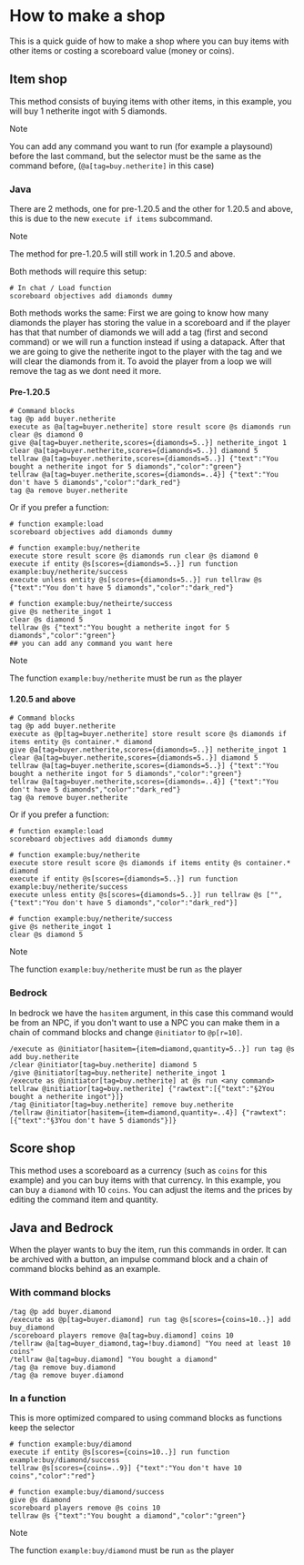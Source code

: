 # How to make a shop
This is a quick guide of how to make a shop where you can buy items with other items or costing a scoreboard value (money or coins).

## Item shop
This method consists of buying items with other items, in this example, you will buy 1 netherite ingot with 5 diamonds.

> [!NOTE]
> You can add any command you want to run (for example a playsound) before the last command, but the selector must be the same as the command before, (`@a[tag=buy.netherite]` in this case)

### Java
There are 2 methods, one for pre-1.20.5 and the other for 1.20.5 and above, this is due to the new `execute if items` subcommand.
> [!NOTE]
> The method for pre-1.20.5 will still work in 1.20.5 and above.

Both methods will require this setup:

    # In chat / Load function
    scoreboard objectives add diamonds dummy

Both methods works the same:
First we are going to know how many diamonds the player has storing the value in a scoreboard and if the player has that that number of diamonds we will add a tag (first and second command) or we will run a function instead if using a datapack.
After that we are going to give the netherite ingot to the player with the tag and we will clear the diamonds from it.
To avoid the player from a loop we will remove the tag as we dont need it more.

#### Pre-1.20.5

    # Command blocks
    tag @p add buyer.netherite
    execute as @a[tag=buyer.netherite] store result score @s diamonds run clear @s diamond 0
    give @a[tag=buyer.netherite,scores={diamonds=5..}] netherite_ingot 1
    clear @a[tag=buyer.netherite,scores={diamonds=5..}] diamond 5
    tellraw @a[tag=buyer.netherite,scores={diamonds=5..}] {"text":"You bought a netherite ingot for 5 diamonds","color":"green"}
    tellraw @a[tag=buyer.netherite,scores={diamonds=..4}] {"text":"You don't have 5 diamonds","color":"dark_red"}
    tag @a remove buyer.netherite

Or if you prefer a function:

    # function example:load
    scoreboard objectives add diamonds dummy
    
    # function example:buy/netherite
    execute store result score @s diamonds run clear @s diamond 0
    execute if entity @s[scores={diamonds=5..}] run function example:buy/netherite/success
    execute unless entity @s[scores={diamonds=5..}] run tellraw @s {"text":"You don't have 5 diamonds","color":"dark_red"}

    # function example:buy/netheirte/success
    give @s netherite_ingot 1
    clear @s diamond 5
    tellraw @s {"text":"You bought a netherite ingot for 5 diamonds","color":"green"}
    ## you can add any command you want here

> [!NOTE]
> The function `example:buy/netherite` must be run `as` the player

#### 1.20.5 and above

    # Command blocks
    tag @p add buyer.netherite
    execute as @p[tag=buyer.netherite] store result score @s diamonds if items entity @s container.* diamond
    give @a[tag=buyer.netherite,scores={diamonds=5..}] netherite_ingot 1
    clear @a[tag=buyer.netherite,scores={diamonds=5..}] diamond 5
    tellraw @a[tag=buyer.netherite,scores={diamonds=5..}] {"text":"You bought a netherite ingot for 5 diamonds","color":"green"}
    tellraw @a[tag=buyer.netherite,scores={diamonds=..4}] {"text":"You don't have 5 diamonds","color":"dark_red"}
    tag @a remove buyer.netherite
    
Or if you prefer a function:

    # function example:load
    scoreboard objectives add diamonds dummy
    
    # function example:buy/netherite
    execute store result score @s diamonds if items entity @s container.* diamond
    execute if entity @s[scores={diamonds=5..}] run function example:buy/netherite/success
    execute unless entity @s[scores={diamonds=5..}] run tellraw @s ["",{"text":"You don't have 5 diamonds","color":"dark_red"}]
    
    # function example:buy/netherite/success
    give @s netherite_ingot 1
    clear @s diamond 5

> [!NOTE]
> The function `example:buy/netherite` must be run `as` the player

### Bedrock
In bedrock we have the `hasitem` argument, in this case this command would be from an NPC, if you don't want to use a NPC you can make them in a chain of command blocks and change `@initiator` to `@p[r=10]`.

    /execute as @initiator[hasitem={item=diamond,quantity=5..}] run tag @s add buy.netherite
    /clear @initiator[tag=buy.netherite] diamond 5
    /give @initiator[tag=buy.netherite] netherite_ingot 1
    /execute as @initiator[tag=buy.netherite] at @s run <any command>
    tellraw @initiatior[tag=buy.netherite] {"rawtext":[{"text":"§2You bought a netherite ingot"}]}
    /tag @initiator[tag=buy.netherite] remove buy.netherite
    /tellraw @initiator[hasitem={item=diamond,quantity=..4}] {"rawtext":[{"text":"§3You don't have 5 diamonds"}]}

## Score shop
This method uses a scoreboard as a currency (such as `coins` for this example) and you can buy items with that currency. In this example, you can buy a `diamond` with 10 `coins`.
You can adjust the items and the prices by editing the command item and quantity.

## Java and Bedrock
When the player wants to buy the item, run this commands in order. It can be archived with a button, an impulse command block and a chain of command blocks behind as an example.

### With command blocks

    /tag @p add buyer.diamond
    /execute as @p[tag=buyer.diamond] run tag @s[scores={coins=10..}] add buy_diamond
    /scoreboard players remove @a[tag=buy.diamond] coins 10
    /tellraw @a[tag=buyer_diamond,tag=!buy.diamond] "You need at least 10 coins"
    /tellraw @a[tag=buy.diamond] "You bought a diamond"
    /tag @a remove buy.diamond
    /tag @a remove buyer.diamond

### In a function
This is more optimized compared to using command blocks as functions keep the selector

    # function example:buy/diamond
    execute if entity @s[scores={coins=10..}] run function example:buy/diamond/success
    tellraw @s[scores={coins=..9}] {"text":"You don't have 10 coins","color":"red"}

    # function example:buy/diamond/success
    give @s diamond
    scoreboard players remove @s coins 10
    tellraw @s {"text":"You bought a diamond","color":"green"}

> [!NOTE]
> The function `example:buy/diamond` must be run `as` the player
